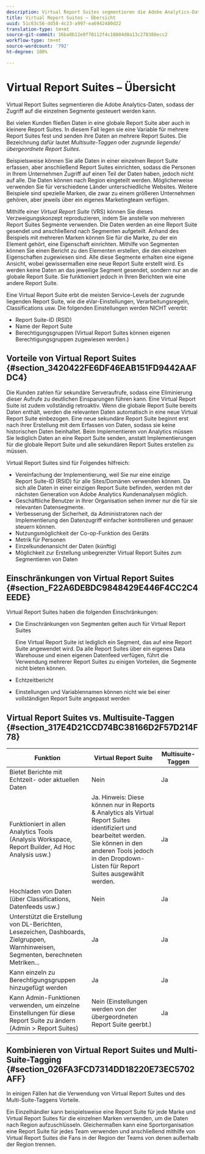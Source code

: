 ```yaml
---
description: Virtual Report Suites segmentieren die Adobe Analytics-Daten, sodass der Zugriff auf die einzelnen Segmente gesteuert werden kann.
title: Virtual Report Suites – Übersicht
uuid: 51c63c56-dd58-4c23-a997-ea6942480d22
translation-type: tm+mt
source-git-commit: 16ba0b12e0f70112f4c10804d0a13c278388ecc2
workflow-type: tm+mt
source-wordcount: '792'
ht-degree: 100%

---
```



# Virtual Report Suites – Übersicht

Virtual Report Suites segmentieren die Adobe Analytics-Daten, sodass der Zugriff auf die einzelnen Segmente gesteuert werden kann.

Bei vielen Kunden fließen Daten in eine globale Report Suite aber auch in kleinere Report Suites. In diesem Fall legen sie eine Variable für mehrere Report Suites fest und senden ihre Daten an mehrere Report Suites. Die Bezeichnung dafür lautet *Multisuite-Taggen* oder *zugrunde liegende/übergeordnete Report Suites*.

Beispielsweise können Sie alle Daten in einer einzelnen Report Suite erfassen, aber anschließend Report Suites einrichten, sodass die Personen in Ihrem Unternehmen Zugriff auf einen Teil der Daten haben, jedoch nicht auf alle. Die Daten können nach Region eingeteilt werden. Möglicherweise verwenden Sie für verschiedene Länder unterschiedliche Websites. Weitere Beispiele sind spezielle Marken, die zwar zu einem größeren Unternehmen gehören, aber jeweils über ein eigenes Marketingteam verfügen.

Mithilfe einer *Virtual Report Suite* (VRS) können Sie dieses Verzweigungskonzept reproduzieren, indem Sie anstelle von mehreren Report Suites Segmente verwenden. Die Daten werden an eine Report Suite gesendet und anschließend nach Segmenten aufgeteilt. Anhand des Beispiels mit mehreren Marken können Sie für die Marke, zu der ein Element gehört, eine Eigenschaft einrichten. Mithilfe von Segmenten können Sie einen Bericht zu den Elementen erstellen, die den einzelnen Eigenschaften zugewiesen sind. Alle diese Segmente erhalten eine eigene Ansicht, wobei gewissermaßen eine neue Report Suite erstellt wird. Es werden keine Daten an das jeweilige Segment gesendet, sondern nur an die globale Report Suite. Sie funktioniert jedoch in Ihren Berichten wie eine andere Report Suite.

Eine Virtual Report Suite erbt die meisten Service-Levels der zugrunde liegenden Report Suite, wie die eVar-Einstellungen, Verarbeitungsregeln, Classifications usw. Die folgenden Einstellungen werden NICHT vererbt:

* Report Suite-ID (RSID)
* Name der Report Suite
* Berechtigungsgruppen (Virtual Report Suites können eigenen Berechtigungsgruppen zugewiesen werden.)

## Vorteile von Virtual Report Suites  {#section_3420422FE6DF46EAB151FD9442AAFDC4}

Die Kunden zahlen für sekundäre Serveraufrufe, sodass eine Eliminierung dieser Aufrufe zu deutlichen Einsparungen führen kann. Eine Virtual Report Suite ist zudem vollständig retroaktiv. Wenn die globale Report Suite bereits Daten enthält, werden die relevanten Daten automatisch in eine neue Virtual Report Suite einbezogen. Eine neue sekundäre Report Suite beginnt erst nach ihrer Erstellung mit dem Erfassen von Daten, sodass sie keine historischen Daten beinhaltet. Beim Implementieren von Analytics müssen Sie lediglich Daten an eine Report Suite senden, anstatt Implementierungen für die globale Report Suite und alle sekundären Report Suites erstellen zu müssen.

Virtual Report Suites sind für Folgendes hilfreich:

* Vereinfachung der Implementierung, weil Sie nur eine einzige Report Suite-ID (RSID) für alle Sites/Domänen verwenden können. Da sich alle Daten in einer einzigen Report Suite befinden, werden mit der nächsten Generation von Adobe Analytics Kundenanalysen möglich.
* Geschäftliche Benutzer in Ihrer Organisation sehen immer nur die für sie relevanten Datensegmente.
* Verbesserung der Sicherheit, da Administratoren nach der Implementierung den Datenzugriff einfacher kontrollieren und genauer steuern können.
* Nutzungsmöglichkeit der Co-op-Funktion des Geräts
* Metrik für Personen
* Einzelkundenansicht der Daten (künftig)
* Möglichkeit zur Erstellung unbegrenzter Virtual Report Suites zum Segmentieren von Daten

## Einschränkungen von Virtual Report Suites  {#section_F22A6DEBDC9848429E446F4CC2C4EEDE}

Virtual Report Suites haben die folgenden Einschränkungen:

* Die Einschränkungen von Segmenten gelten auch für Virtual Report Suites

   Eine Virtual Report Suite ist lediglich ein Segment, das auf eine Report Suite angewendet wird. Da alle Report Suites über ein eigenes Data Warehouse und einen eigenen Datenfeed verfügen, führt die Verwendung mehrerer Report Suites zu einigen Vorteilen, die Segmente nicht bieten können.
* Echtzeitbericht
* Einstellungen und Variablennamen können nicht wie bei einer vollständigen Report Suite angepasst werden

## Virtual Report Suites vs. Multisuite-Taggen  {#section_317E4D21CCD74BC38166D2F57D214F78}

| Funktion | Virtual Report Suite | Multisuite-Taggen |
|--- |--- |--- |
| Bietet Berichte mit Echtzeit- oder aktuellen Daten | Nein | Ja |
| Funktioniert in allen Analytics Tools (Analysis Workspace, Report Builder, Ad Hoc Analysis usw.) | Ja.   Hinweis: Diese können nur in Reports &amp; Analytics als Virtual Report Suites identifiziert und bearbeitet werden. Sie können in den anderen Tools jedoch in den Dropdown-Listen für Report Suites ausgewählt werden. | Ja |
| Hochladen von Daten (über Classifications, Datenfeeds usw.) | Nein | Ja |
| Unterstützt die Erstellung von DL-Berichten, Lesezeichen, Dashboards, Zielgruppen, Warnhinweisen, Segmenten, berechneten Metriken... | Ja | Ja |
| Kann einzeln zu Berechtigungsgruppen hinzugefügt werden | Ja | Ja |
| Kann Admin-Funktionen verwenden, um einzelne Einstellungen für diese Report Suite zu ändern (Admin > Report Suites) | Nein (Einstellungen werden von der übergeordneten Report Suite geerbt.) | Ja |

## Kombinieren von Virtual Report Suites und Multi-Suite-Tagging {#section_026FA3FCD7314DD18220E73EC5702AFF}

In einigen Fällen hat die Verwendung von Virtual Report Suites und des Multi-Suite-Taggens Vorteile.

Ein Einzelhändler kann beispielsweise eine Report Suite für jede Marke und Virtual Report Suites für die einzelnen Marken verwenden, um die Daten nach Region aufzuschlüsseln. Gleichermaßen kann eine Sportorganisation eine Report Suite für jedes Team verwenden und anschließend mithilfe von Virtual Report Suites die Fans in der Region der Teams von denen außerhalb der Region trennen.
